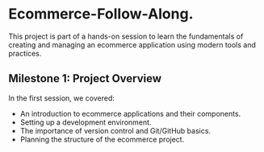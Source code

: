 # Ecommerce-Follow-Along.

This project is part of a hands-on session to learn the fundamentals of creating and managing an ecommerce application using modern tools and practices.

## Milestone 1: Project Overview
In the first session, we covered:
- An introduction to ecommerce applications and their components.
- Setting up a development environment.
- The importance of version control and Git/GitHub basics.
- Planning the structure of the ecommerce project.

